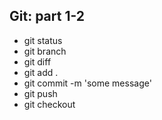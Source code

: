 ## Git: part 1-2

- git status
- git branch
- git diff
- git add .
- git commit -m 'some message'
- git push
- git checkout 